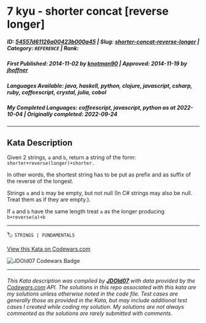 # 7 kyu - shorter concat [reverse longer]

##### **ID**: [54557d61126a00423b000a45](https://www.codewars.com/kata/54557d61126a00423b000a45) | **Slug**: [shorter-concat-reverse-longer](https://www.codewars.com/kata/54557d61126a00423b000a45) | **Category**: `REFERENCE` | **Rank**: <span style="color:white">7 kyu</span>

##### **First Published**: 2014-11-02 ***by*** [knotman90](https://www.codewars.com/users/knotman90) | **Approved**: 2014-11-19 ***by*** [jhoffner](https://www.codewars.com/users/jhoffner)

##### **Languages Available**: java, haskell, python, clojure, javascript, csharp, ruby, coffeescript, crystal, julia, cobol

##### **My Completed Languages**: coffeescript, javascript, python ***as at*** 2022-10-04 | **Originally completed**: 2022-09-24

---

## Kata Description


Given 2 strings, `a` and `b`, return a string of the form: `shorter+reverse(longer)+shorter.`





In other words, the shortest string has to be put as prefix and as suffix of the reverse of the longest.



Strings `a` and `b` may be empty, but not null (In C# strings may also be null. Treat them as if they are empty.).  

If `a` and `b` have the same length treat `a` as the longer producing `b+reverse(a)+b`

---


🏷 `STRINGS | FUNDAMENTALS`


[View this Kata on Codewars.com](https://www.codewars.com/kata/54557d61126a00423b000a45)

![](https://www.codewars.com/users/jdold07/badges/large "JDOld07 Codewars Badge")

---

###### *This Kata description was compiled by [**JDOld07**](https://tpstech.dev) with data provided by the [Codewars.com](https://www.codewars.com) API.  The solutions in this repo associated with this kata are my solutions unless otherwise noted in the code file.  Test cases are generally those as provided in the Kata, but may include additional test cases I created while coding my solution.  My solutions are not always commented as the solutions are rarely submitted with comments.*

